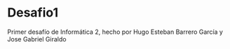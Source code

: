 # Desafio1
Primer desafío de Informática 2, hecho por Hugo Esteban Barrero García y Jose Gabriel Giraldo
